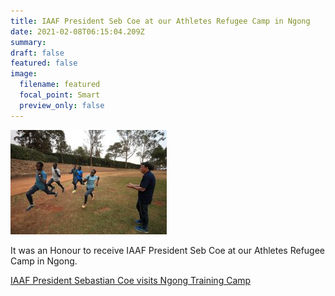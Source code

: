 ```yaml
---
title: IAAF President Seb Coe at our Athletes Refugee Camp in Ngong
date: 2021-02-08T06:15:04.209Z
summary: 
draft: false
featured: false
image:
  filename: featured
  focal_point: Smart
  preview_only: false
---
```

![](iaafngong.jpg)

It was an Honour to receive IAAF President Seb Coe at our Athletes Refugee Camp in Ngong.



[IAAF President Sebastian Coe visits Ngong Training Camp](https://www.worldathletics.org/awards/news/athlete-refugee-team-international-peace-day)
